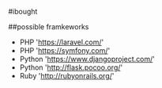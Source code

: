 #ibought

##possible framkeworks
- PHP 'https://laravel.com/'
- PHP 'https://symfony.com/'
- Python 'https://www.djangoproject.com/'
- Python 'http://flask.pocoo.org/'
- Ruby 'http://rubyonrails.org/'
